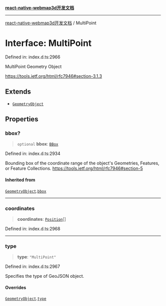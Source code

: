 [**react-native-webmap3d开发文档**](../README.md)

***

[react-native-webmap3d开发文档](../globals.md) / MultiPoint

# Interface: MultiPoint

Defined in: index.d.ts:2966

MultiPoint Geometry Object

https://tools.ietf.org/html/rfc7946#section-3.1.3

## Extends

- [`GeometryObject`](GeometryObject.md)

## Properties

### bbox?

> `optional` **bbox**: [`BBox`](../type-aliases/BBox.md)

Defined in: index.d.ts:2934

Bounding box of the coordinate range of the object's Geometries, Features, or Feature Collections.
https://tools.ietf.org/html/rfc7946#section-5

#### Inherited from

[`GeometryObject`](GeometryObject.md).[`bbox`](GeometryObject.md#bbox)

***

### coordinates

> **coordinates**: [`Position`](../type-aliases/Position.md)[]

Defined in: index.d.ts:2968

***

### type

> **type**: `"MultiPoint"`

Defined in: index.d.ts:2967

Specifies the type of GeoJSON object.

#### Overrides

[`GeometryObject`](GeometryObject.md).[`type`](GeometryObject.md#type)
